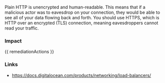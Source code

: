 
Plain HTTP is unencrypted and human-readable. This means that if a malicious actor was to eavesdrop on your connection, they would be able to see all of your data flowing back and forth.
You should use HTTPS, which is HTTP over an encrypted (TLS) connection, meaning eavesdroppers cannot read your traffic.


### Impact
<!-- Add Impact here -->

<!-- DO NOT CHANGE -->
{{ remediationActions }}

### Links
- https://docs.digitalocean.com/products/networking/load-balancers/


